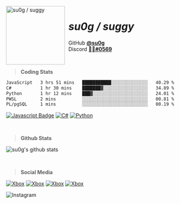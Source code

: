 <img width="160" height="160" align="left" style="float: left; margin: 0 10px 10px 0;" alt="su0g / suggy" src="https://cdn.discordapp.com/attachments/886330375385776128/887574099050774559/2.png">

# *su0g / suggy*
GitHub [**@su0g**](https://github.com/su0g)<br />
Discord [**᲼᲼#0569**](https://discord.com/channels/@me)

<br />

> **Coding Stats**

```HTML
JavaScript   3 hrs 51 mins   ███████████░░░░░░░░░░░░░░   40.29 % 
C#           1 hr 30 mins    ███████▓░░░░░░░░░░░░░░░░░   34.89 % 
Python       1 hr 12 mins    ███▓░░░░░░░░░░░░░░░░░░░░░   24.01 % 
PWSL         2 mins          ░░░░░░░░░░░░░░░░░░░░░░░░░   00.81 % 
PL/pgSQL     1 mins          ░░░░░░░░░░░░░░░░░░░░░░░░░   00.19 % 
```
[![Javascript Badge](https://img.shields.io/badge/-Javascript-F0DB4F?style=for-the-badge&labelColor=black&logo=javascript&logoColor=F0DB4F)](#)
[![C#](https://img.shields.io/badge/c%23-%23239120.svg?style=for-the-badge&logo=c-sharp&logoColor=white)](#)
[![Python](https://img.shields.io/badge/python-3670A0?style=for-the-badge&logo=python&logoColor=ffdd54)](#)

<br />

> **Github Stats**

![su0g's github stats](https://github-readme-stats.vercel.app/api?username=su0g&count_private=true&theme=tokyonight&hide=contribs,prs)

<br />

> **Social Media**

[![Xbox](https://img.shields.io/badge/xSuggyL-%23107C10.svg?style=for-the-badge&logo=Xbox&logoColor=white)](#)
[![Xbox](https://img.shields.io/badge/su0g-%23107C10.svg?style=for-the-badge&logo=Xbox&logoColor=white)](#)
[![Xbox](https://img.shields.io/badge/obvAuto-%23107C10.svg?style=for-the-badge&logo=Xbox&logoColor=white)](#)
[![Xbox](https://img.shields.io/badge/whyrq-%23107C10.svg?style=for-the-badge&logo=Xbox&logoColor=white)](#)

![Instagram](https://img.shields.io/badge/sense.only.me-%23E4405F.svg?style=for-the-badge&logo=Instagram&logoColor=white)

